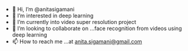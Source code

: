 - 👋 Hi, I’m @anitasigamani
- 👀 I’m interested in deep learning
- 🌱 I’m currently into video super resolution project
- 💞️ I’m looking to collaborate on ...face recognition from videos using deep learning
- 📫 How to reach me ...at anita.sigamani@gmail.com

<!---
anitasigamani/anitasigamani is a ✨ special ✨ repository because its `README.md` (this file) appears on your GitHub profile.
You can click the Preview link to take a look at your changes.
--->
